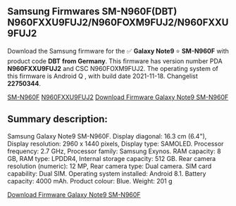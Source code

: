 <h2>Samsung Firmwares SM-N960F(DBT) N960FXXU9FUJ2/N960FOXM9FUJ2/N960FXXU9FUJ2</h2>
Download the Samsung firmware for the ✅ <strong>Galaxy Note9 </strong> ⭐ <strong>SM-N960F</strong> with product code <strong>DBT</strong> <strong> from Germany</strong>. This firmware has version number PDA <strong>N960FXXU9FUJ2</strong> and CSC N960FOXM9FUJ2. The operating system of this firmware is Android Q , with build date 2021-11-18. Changelist <strong>22750344</strong>.


[SM-N960F](https://samfirm.shop/samsung/model/SM-N960F)
[N960FXXU9FUJ2](https://samfirm.shop/samsung/pda/N960FXXU9FUJ2)
[Download Firmware Galaxy Note9 SM-N960F](https://samfirm.shop/samsung/firmware/475440)
<h2>Summary description:</h2>
<p>Samsung Galaxy Note9 SM-N960F. Display diagonal: 16.3 cm (6.4"), Display resolution: 2960 x 1440 pixels, Display type: SAMOLED. Processor frequency: 2.7 GHz, Processor family: Samsung Exynos. RAM capacity: 8 GB, RAM type: LPDDR4, Internal storage capacity: 512 GB. Rear camera resolution (numeric): 12 MP, Rear camera type: Dual camera. SIM card capability: Dual SIM. Operating system installed: Android 8.1. Battery capacity: 4000 mAh. Product colour: Blue. Weight: 201 g</p>


[Download Firmware Galaxy Note9 SM-N960F](https://samfirm.shop/samsung/firmware/475440)
